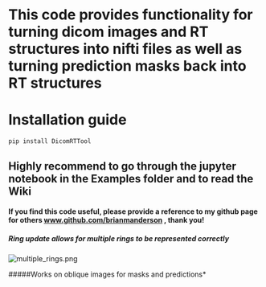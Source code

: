 # This code provides functionality for turning dicom images and RT structures into nifti files as well as turning prediction masks back into RT structures
# Installation guide
    pip install DicomRTTool
## Highly recommend to go through the jupyter notebook in the Examples folder and to read the Wiki

#### If you find this code useful, please provide a reference to my github page for others www.github.com/brianmanderson , thank you!

##### Ring update allows for multiple rings to be represented correctly

![multiple_rings.png](./Images/multiple_rings.png)


#####Works on oblique images for masks and predictions*
